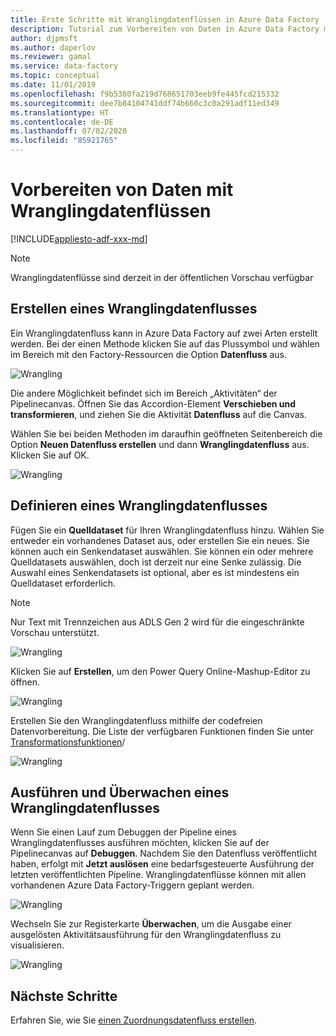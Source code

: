 ```yaml
---
title: Erste Schritte mit Wranglingdatenflüssen in Azure Data Factory
description: Tutorial zum Vorbereiten von Daten in Azure Data Factory mithilfe von Wranglingdatenflüssen
author: djpmsft
ms.author: daperlov
ms.reviewer: gamal
ms.service: data-factory
ms.topic: conceptual
ms.date: 11/01/2019
ms.openlocfilehash: f9b5380fa219d768651703eeb9fe445fcd215332
ms.sourcegitcommit: dee7b84104741ddf74b660c3c0a291adf11ed349
ms.translationtype: HT
ms.contentlocale: de-DE
ms.lasthandoff: 07/02/2020
ms.locfileid: "85921765"
---
```

# <a name="prepare-data-with-wrangling-data-flow"></a>Vorbereiten von Daten mit Wranglingdatenflüssen

[!INCLUDE[appliesto-adf-xxx-md](includes/appliesto-adf-xxx-md.md)]

> [!NOTE]
> Wranglingdatenflüsse sind derzeit in der öffentlichen Vorschau verfügbar

## <a name="create-a-wrangling-data-flow"></a>Erstellen eines Wranglingdatenflusses

Ein Wranglingdatenfluss kann in Azure Data Factory auf zwei Arten erstellt werden. Bei der einen Methode klicken Sie auf das Plussymbol und wählen im Bereich mit den Factory-Ressourcen die Option **Datenfluss** aus.

![Wrangling](media/wrangling-data-flow/tutorial7.png)

Die andere Möglichkeit befindet sich im Bereich „Aktivitäten“ der Pipelinecanvas. Öffnen Sie das Accordion-Element **Verschieben und transformieren**, und ziehen Sie die Aktivität **Datenfluss** auf die Canvas.

Wählen Sie bei beiden Methoden im daraufhin geöffneten Seitenbereich die Option **Neuen Datenfluss erstellen** und dann **Wranglingdatenfluss** aus. Klicken Sie auf OK.

![Wrangling](media/wrangling-data-flow/tutorial1.png)

## <a name="author-a-wrangling-data-flow"></a>Definieren eines Wranglingdatenflusses

Fügen Sie ein **Quelldataset** für Ihren Wranglingdatenfluss hinzu. Wählen Sie entweder ein vorhandenes Dataset aus, oder erstellen Sie ein neues. Sie können auch ein Senkendataset auswählen. Sie können ein oder mehrere Quelldatasets auswählen, doch ist derzeit nur eine Senke zulässig. Die Auswahl eines Senkendatasets ist optional, aber es ist mindestens ein Quelldataset erforderlich.

> [!NOTE]
> Nur Text mit Trennzeichen aus ADLS Gen 2 wird für die eingeschränkte Vorschau unterstützt. 

![Wrangling](media/wrangling-data-flow/tutorial4.png)

Klicken Sie auf **Erstellen**, um den Power Query Online-Mashup-Editor zu öffnen.

![Wrangling](media/wrangling-data-flow/tutorial5.png)

Erstellen Sie den Wranglingdatenfluss mithilfe der codefreien Datenvorbereitung. Die Liste der verfügbaren Funktionen finden Sie unter [Transformationsfunktionen](wrangling-data-flow-functions.md)/

![Wrangling](media/wrangling-data-flow/tutorial6.png)

## <a name="running-and-monitoring-a-wrangling-data-flow"></a>Ausführen und Überwachen eines Wranglingdatenflusses

Wenn Sie einen Lauf zum Debuggen der Pipeline eines Wranglingdatenflusses ausführen möchten, klicken Sie auf der Pipelinecanvas auf **Debuggen**. Nachdem Sie den Datenfluss veröffentlicht haben, erfolgt mit **Jetzt auslösen** eine bedarfsgesteuerte Ausführung der letzten veröffentlichten Pipeline. Wranglingdatenflüsse können mit allen vorhandenen Azure Data Factory-Triggern geplant werden.

![Wrangling](media/wrangling-data-flow/tutorial3.png)

Wechseln Sie zur Registerkarte **Überwachen**, um die Ausgabe einer ausgelösten Aktivitätsausführung für den Wranglingdatenfluss zu visualisieren.

![Wrangling](media/wrangling-data-flow/tutorial2.png)

## <a name="next-steps"></a>Nächste Schritte

Erfahren Sie, wie Sie [einen Zuordnungsdatenfluss erstellen](tutorial-data-flow.md).